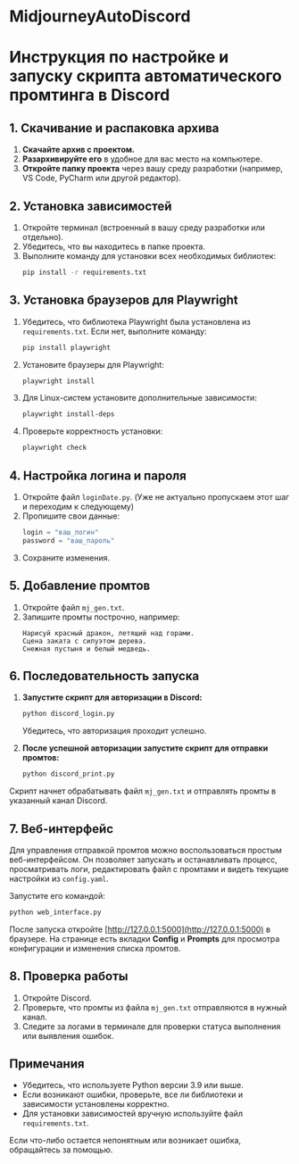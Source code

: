 # MidjourneyAutoDiscord
# Инструкция по настройке и запуску скрипта автоматического промтинга в Discord

## 1. Скачивание и распаковка архива
1. **Скачайте архив с проектом.**
2. **Разархивируйте его** в удобное для вас место на компьютере.
3. **Откройте папку проекта** через вашу среду разработки (например, VS Code, PyCharm или другой редактор).

## 2. Установка зависимостей
1. Откройте терминал (встроенный в вашу среду разработки или отдельно).
2. Убедитесь, что вы находитесь в папке проекта.
3. Выполните команду для установки всех необходимых библиотек:
   ```bash
   pip install -r requirements.txt
   ```

## 3. Установка браузеров для Playwright
1. Убедитесь, что библиотека Playwright была установлена из `requirements.txt`. Если нет, выполните команду:
   ```bash
   pip install playwright
   ```
2. Установите браузеры для Playwright:
   ```bash
   playwright install
   ```
3. Для Linux-систем установите дополнительные зависимости:
   ```bash
   playwright install-deps
   ```
4. Проверьте корректность установки:
   ```bash
   playwright check
   ```

## 4. Настройка логина и пароля
1. Откройте файл `loginDate.py`. (Уже не актуально пропускаем этот шаг и переходим к следующему)
2. Пропишите свои данные:
   ```python
   login = "ваш_логин"
   password = "ваш_пароль"
   ```
3. Сохраните изменения.

## 5. Добавление промтов
1. Откройте файл `mj_gen.txt`.
2. Запишите промты построчно, например:
   ```
   Нарисуй красный дракон, летящий над горами.
   Сцена заката с силуэтом дерева.
   Снежная пустыня и белый медведь.
   ```

## 6. Последовательность запуска
1. **Запустите скрипт для авторизации в Discord:**
   ```bash
   python discord_login.py
   ```
   Убедитесь, что авторизация проходит успешно.

2. **После успешной авторизации запустите скрипт для отправки промтов:**
   ```bash
   python discord_print.py
   ```
Скрипт начнет обрабатывать файл `mj_gen.txt` и отправлять промты в указанный канал Discord.

## 7. Веб-интерфейс
Для управления отправкой промтов можно воспользоваться простым веб-интерфейсом. Он позволяет запускать и останавливать процесс, просматривать логи, редактировать файл с промтами и видеть текущие настройки из `config.yaml`.

Запустите его командой:
```bash
python web_interface.py
```
После запуска откройте [http://127.0.0.1:5000](http://127.0.0.1:5000) в браузере. На странице есть вкладки **Config** и **Prompts** для просмотра конфигурации и изменения списка промтов.

## 8. Проверка работы
1. Откройте Discord.
2. Проверьте, что промты из файла `mj_gen.txt` отправляются в нужный канал.
3. Следите за логами в терминале для проверки статуса выполнения или выявления ошибок.

## Примечания
- Убедитесь, что используете Python версии 3.9 или выше.
- Если возникают ошибки, проверьте, все ли библиотеки и зависимости установлены корректно.
- Для установки зависимостей вручную используйте файл `requirements.txt`.

Если что-либо остается непонятным или возникает ошибка, обращайтесь за помощью.

